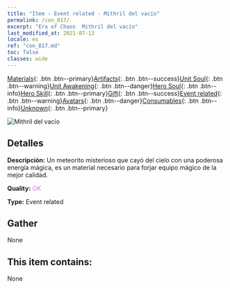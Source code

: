 ```yaml
---
title: "Item - Event related - Mithril del vacío"
permalink: /con_817/
excerpt: "Era of Chaos  Mithril del vacío"
last_modified_at: 2021-07-13
locale: es
ref: "con_817.md"
toc: false
classes: wide
---
```

 [Materials](/ItemsES/){: .btn .btn--primary}[Artifacts](/ItemsES/Artifacts/){: .btn .btn--success}[Unit Soul](/ItemsES/UnitSoul/){: .btn .btn--warning}[Unit Awakening](/ItemsES/UnitAwakening/){: .btn .btn--danger}[Hero Soul](/ItemsES/HeroSoul/){: .btn .btn--info}[Hero Skill](/ItemsES/HeroSkill/){: .btn .btn--primary}[Gift](/ItemsES/Gift/){: .btn .btn--success}[Event related](/ItemsES/Events/){: .btn .btn--warning}[Avatars](/ItemsES/Avatars/){: .btn .btn--danger}[Consumables](/ItemsES/Consumables/){: .btn .btn--info}[Unknown](/ItemsES/Unknown/){: .btn .btn--primary}

 ![Mithril del vacío](/images/t/i_3075.png)

## Detalles
 **Descripción:** Un meteorito misterioso que cayó del cielo con una poderosa energía mágica, es un material necesario para forjar equipo mágico de la mejor calidad.

 **Quality:** <span style="color: #DA70D6">OK</span>

 **Type:** Event related

## Gather

  None

## This item contains:

  None

